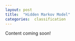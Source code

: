 ```yaml
---
layout: post
title:  "Hidden Markov Model"
categories:  classification 
---
```


Content coming soon!
